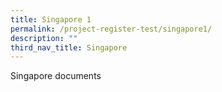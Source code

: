```yaml
---
title: Singapore 1
permalink: /project-register-test/singapore1/
description: ""
third_nav_title: Singapore
---
```

Singapore documents